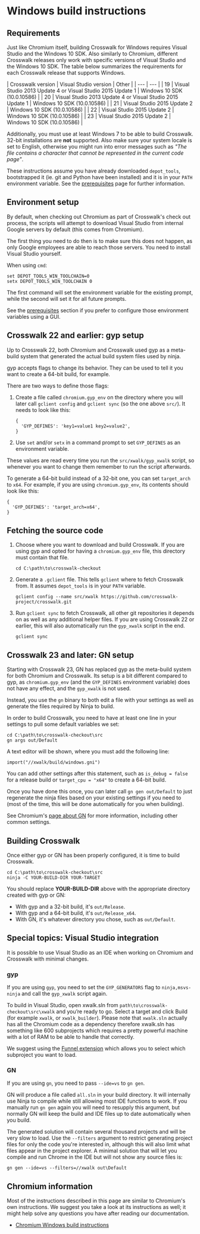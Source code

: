 # Windows build instructions

## Requirements

Just like Chromium itself, building Crosswalk for Windows requires Visual Studio and the Windows 10 SDK. Also similarly to Chromium, different Crosswalk releases only work with specific versions of Visual Studio and the Windows 10 SDK. The table below summarizes the requirements for each Crosswalk release that supports Windows.

| Crosswalk version | Visual Studio version | Other |
| --- | --- |
| 19 | Visual Studio 2013 Update 4 or Visual Studio 2015 Update 1 | Windows 10 SDK (10.0.10586) |
| 20 | Visual Studio 2013 Update 4 or Visual Studio 2015 Update 1 | Windows 10 SDK (10.0.10586) |
| 21 | Visual Studio 2015 Update 2 | Windows 10 SDK (10.0.10586) |
| 22 | Visual Studio 2015 Update 2 | Windows 10 SDK (10.0.10586) |
| 23 | Visual Studio 2015 Update 2 | Windows 10 SDK (10.0.10586) |

Additionally, you must use at least Windows 7 to be able to build Crosswalk.
32-bit installations are **not** supported. Also make sure your system locale
is set to English, otherwise you might run into error messages such as _"The
file contains a character that cannot be represented in the current code
page"_.

These instructions assume you have already downloaded `depot_tools`,
bootstrapped it (ie. git and Python have been installed) and it is in your
`PATH` environment variable. See the [prerequisites](prerequisites.html) page
for further information.

## Environment setup

By default, when checking out Chromium as part of Crosswalk's check out
process, the scripts will attempt to download Visual Studio from internal
Google servers by default (this comes from Chromium).

The first thing you need to do then is to make sure this does not happen, as
only Google employees are able to reach those servers. You need to install
Visual Studio yourself.

When using `cmd`:

    set DEPOT_TOOLS_WIN_TOOLCHAIN=0
    setx DEPOT_TOOLS_WIN_TOOLCHAIN 0

The first command will set the environment variable for the existing prompt,
while the second will set it for all future prompts.

See the [prerequisites](prerequisites.html) section if you prefer to configure
those environment variables using a GUI.

## Crosswalk 22 and earlier: gyp setup

Up to Crosswalk 22, both Chromium and Crosswalk used gyp as a meta-build system
that generated the actual build system files used by ninja.

gyp accepts flags to change its behavior. They can be used to tell it you want
to create a 64-bit build, for example.

There are two ways to define those flags:

1. Create a file called `chromium.gyp_env` on the directory where you will
   later call `gclient config` and `gclient sync` (so the one above `src/`).
   It needs to look like this:

    ```
    {
      'GYP_DEFINES': 'key1=value1 key2=value2',
    }
    ```

1. Use `set` and/or `setx` in a command prompt to set `GYP_DEFINES` as an
   environment variable.

These values are read every time you run the `src/xwalk/gyp_xwalk` script, so
whenever you want to change them remember to run the script afterwards.

To generate a 64-bit build instead of a 32-bit one, you can set `target_arch`
to `x64`. For example, if you are using `chromium.gyp_env`, its contents should
look like this:

```
{
  'GYP_DEFINES': 'target_arch=x64',
}
```

## Fetching the source code

1. Choose where you want to download and build Crosswalk. If you are using gyp
   and opted for having a `chromium.gyp_env` file, this directory must contain
   that file.

   ```
   cd C:\path\to\crosswalk-checkout
   ```

1. Generate a `.gclient` file. This tells `gclient` where to fetch Crosswalk
   from. It assumes `depot_tools` is in your `PATH` variable.

    ```
    gclient config --name src/xwalk https://github.com/crosswalk-project/crosswalk.git
    ```

1. Run `gclient sync` to fetch Crosswalk, all other git repositories it depends
   on as well as any additional helper files. If you are using Crosswalk 22 or
   earlier, this will also automatically run the `gyp_xwalk` script in the end.

    ```
    gclient sync
    ```

## Crosswalk 23 and later: GN setup

Starting with Crosswalk 23, GN has replaced gyp as the meta-build system for
both Chromium and Crosswalk. Its setup is a bit different compared to gyp, as
`chromium.gyp_env` (and the `GYP_DEFINES` environment variable) does not have
any effect, and the `gyp_xwalk` is not used.

Instead, you use the `gn` binary to both edit a file with your settings as well
as generate the files required by Ninja to build.

In order to build Crosswalk, you need to have at least one line in your
settings to pull some default variables we set:

```
cd C:\path\to\crosswalk-checkout\src
gn args out/Default
```

A text editor will be shown, where you must add the following line:

```
import("//xwalk/build/windows.gni")
```

You can add other settings after this statement, such as `is_debug = false` for
a release build or `target_cpu = "x64"` to create a 64-bit build.

Once you have done this once, you can later call `gn gen out/Default` to just
regenerate the ninja files based on your existing settings if you need to (most
of the time, this will be done automatically for you when building).

See Chromium's
[page about GN](https://www.chromium.org/developers/gn-build-configuration) for
more information, including other common settings.

## Building Crosswalk

Once either gyp or GN has been properly configured, it is time to build
Crosswalk.

```
cd C:\path\to\crosswalk-checkout\src
ninja -C YOUR-BUILD-DIR YOUR-TARGET
```

You should replace **YOUR-BUILD-DIR** above with the appropriate directory
created with gyp or GN:
* With gyp and a 32-bit build, it's `out/Release`.
* With gyp and a 64-bit build, it's `out/Release_x64`.
* With GN, it's whatever directory you chose, such as `out/Default`.

## Special topics: Visual Studio integration

It is possible to use Visual Studio as an IDE when working on Chromium and
Crosswalk with minimal changes.

### gyp

If you are using `gyp`, you need to set the `GYP_GENERATORS` flag to
`ninja,msvs-ninja` and call the `gyp_xwalk` script again.

To build in Visual Studio, open xwalk.sln from
`path\to\crosswalk-checkout\src\xwalk` and you’re ready to go. Select a target
and click Build (for example `xwalk`, or `xwalk_builder`). Please note that
`xwalk.sln` actually has all the Chromium code as a dependency therefore
xwalk.sln has something like 600 subprojects which requires a pretty powerful
machine with a lot of RAM to be able to handle that correctly.

We suggest using the [Funnel extension](http://vsfunnel.com/) which allows you
to select which subproject you want to load.

### GN

If you are using `gn`, you need to pass `--ide=vs` to `gn gen`.

GN will produce a file called `all.sln` in your build directory. It will
internally use Ninja to compile while still allowing most IDE functions to
work. If you manually run `gn gen` again you will need to resupply this
argument, but normally GN will keep the build and IDE files up to date
automatically when you build.

The generated solution will contain several thousand projects and will be very
slow to load. Use the `--filters` argument to restrict generating project files
for only the code you're interested in, although this will also limit what
files appear in the project explorer. A minimal solution that will let you
compile and run Chrome in the IDE but will not show any source files is:

    gn gen --ide=vs --filters=//xwalk out\Default

## Chromium information

Most of the instructions described in this page are similar to Chromium's own
instructions. We suggest you take a look at its instructions as well; it might
help solve any questions you have after reading our documentation.

* [Chromium Windows build instructions](https://chromium.googlesource.com/chromium/src/+/master/docs/windows_build_instructions.md)
